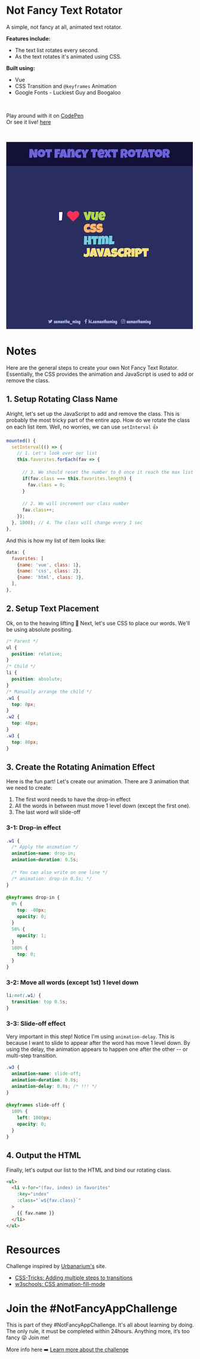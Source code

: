 # Not Fancy Text Rotator

A simple, not fancy at all, animated text rotator.

**Features include:**
- The text list rotates every second.
- As the text rotates it's animated using CSS.

**Built using:**
- Vue
- CSS Transition and `@keyframes` Animation
- Google Fonts - Luckiest Guy and Boogaloo

<br>

Play around with it on [CodePen](https://codepen.io/samanthaming/pen/oPOOpe)  
Or see it live! [here](https://samanthaming.github.io/not-fancy-text-rotator/)

<br>

![App](images/not-fancy-text-rotator.png)

# Notes

Here are the general steps to create your own Not Fancy Text Rotator. Essentially, the CSS provides the animation and JavaScript is used to add or remove the class.

## 1. Setup Rotating Class Name

Alright, let's set up the JavaScript to add and remove the class. This is probably the most tricky part of the entire app. How do we rotate the class on each list item. Well, no worries, we can use `setInterval` 👍

```javascript
mounted() {
  setInterval(() => {
    // 1. Let's look over our list
    this.favorites.forEach(fav => {
      
      // 3. We should reset the number to 0 once it reach the max list
      if(fav.class === this.favorites.length) {
        fav.class = 0;
      }
      
      // 2. We will increment our class number
      fav.class++;
    });
  }, 1000); // 4. The class will change every 1 sec
},
```

And this is how my list of item looks like:

```javascript
data: {
  favorites: [
    {name: 'vue', class: 1},
    {name: 'css', class: 2},
    {name: 'html', class: 3},
  ],
},
```

## 2. Setup Text Placement

Ok, on to the heaving lifting 💪 Next, let's use CSS to place our words. We'll be using absolute positing.

```css
/* Parent */
ul {
  position: relative; 
}
/* Child */
li {
  position: absolute;
}
/* Manually arrange the child */
.w1 {
  top: 0px;
}
.w2 {
  top: 40px;
}
.w3 {
  top: 80px;
}
```

## 3. Create the Rotating Animation Effect

Here is the fun part! Let's create our animation. There are 3 animation that we need to create:

1. The first word needs to have the drop-in effect
2. All the words in between must move 1 level down (except the first one).
3. The last word will slide-off

### 3-1: Drop-in effect

```css
.w1 {
  /* Apply the animation */
  animation-name: drop-in;
  animation-duration: 0.5s;
  
  /* You can also write on one line */
  /* animation: drop-in 0.5s; */
}

@keyframes drop-in {
  0% {
    top: -80px;
    opacity: 0;
  }
  50% {
    opacity: 1;
  }
  100% {
    top: 0;
  }
}
```

### 3-2: Move all words (except 1st) 1 level down

```css
li:not(.w1) {
  transition: top 0.5s;
}
```

### 3-3: Slide-off effect

Very important in this step! Notice I'm using `animation-delay`. This is because I want to slide to appear after the word has move 1 level down. By using the delay, the animation appears to happen one after the other -- or multi-step transition.

```css
.w3 {
  animation-name: slide-off;
  animation-duration: 0.8s;
  animation-delay: 0.8s; /* !!! */
}

@keyframes slide-off {
  100% {
    left: 1000px;
    opacity: 0;
  }
}
```

## 4. Output the HTML

Finally, let's output our list to the HTML and bind our rotating class.

```html
<ul>
  <li v-for="(fav, index) in favorites" 
    :key="index"
    :class="`w${fav.class}`"
  >
    {{ fav.name }}
  </li>
</ul>
```

# Resources

Challenge inspired by [Urbanarium's](https://urbanarium.org/) site.

- [CSS-Tricks: Adding multiple steps to transitions](https://css-tricks.com/using-multi-step-animations-transitions/#article-header-id-4)
- [w3schools: CSS animation-fill-mode](https://www.w3schools.com/cssref/css3_pr_animation-fill-mode.asp)

# Join the #NotFancyAppChallenge

This is part of they #NotFancyAppChallenge. It's all about learning by doing. The only rule, it must be completed within 24hours. Anything more, it’s too fancy 😜 Join me!

More info here ➡️ [Learn more about the challenge](https://github.com/samanthaming/awesome-notfancyappchallenge)
